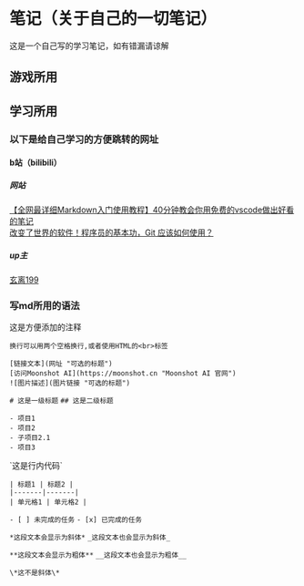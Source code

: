 # 笔记（关于自己的一切笔记）
这是一个自己写的学习笔记，如有错漏请谅解

## 游戏所用

## 学习所用

### 以下是给自己学习的方便跳转的网址

#### b站（bilibili）

##### 网站

[【全网最详细Markdown入门使用教程】40分钟教会你用免费的vscode做出好看的笔记](https://www.bilibili.com/video/BV1bK4y1i7BY/?spm_id_from=333.337.search-card.all.click&vd_source=0f1f56a0ec1cf4d85df0ad3fabac75ff)  
[改变了世界的软件！程序员的基本功，Git 应该如何使用？](https://www.bilibili.com/video/BV1u94y1n73L/?spm_id_from=333.337.search-card.all.click&vd_source=0f1f56a0ec1cf4d85df0ad3fabac75ff)  
##### up主
[玄离199](https://space.bilibili.com/67079745 "教人使用各种科技工具")

### 写md所用的语法

这是方便添加的注释

`换行可以用两个空格换行,或者使用HTML的<br>标签`  

`[链接文本](网址 "可选的标题")`  
`[访问Moonshot AI](https://moonshot.cn "Moonshot AI 官网")`  
`![图片描述](图片链接 "可选的标题")`  

`# 这是一级标题`
`## 这是二级标题`

`- 项目1`  
`- 项目2`  
`- 子项目2.1`  
`- 项目3`  

\`这是行内代码\`

`| 标题1 | 标题2 |`  
`|-------|-------|`  
`| 单元格1 | 单元格2 |`  

`- [ ] 未完成的任务`
`- [x] 已完成的任务`

`*这段文本会显示为斜体*`
`_这段文本也会显示为斜体_`

`**这段文本会显示为粗体**`
`__这段文本也会显示为粗体__`

`\*这不是斜体\*`


